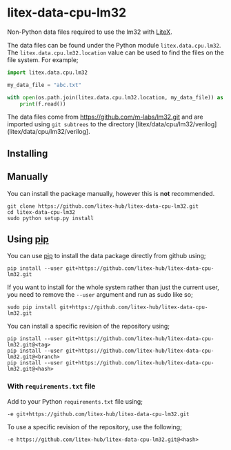 # litex-data-cpu-lm32

Non-Python data files required to use the lm32 with
[LiteX](https://github.com/enjoy-digital/litex.git).

The data files can be found under the Python module `litex.data.cpu.lm32`. The
`litex.data.cpu.lm32.location` value can be used to find the files on the file system.
For example;

```python
import litex.data.cpu.lm32

my_data_file = "abc.txt"

with open(os.path.join(litex.data.cpu.lm32.location, my_data_file)) as f:
    print(f.read())
```


The data files come from https://github.com/m-labs/lm32.git
and are imported using `git subtrees` to the directory
[litex/data/cpu/lm32/verilog](litex/data/cpu/lm32/verilog].



## Installing

## Manually

You can install the package manually, however this is **not** recommended.

```
git clone https://github.com/litex-hub/litex-data-cpu-lm32.git
cd litex-data-cpu-lm32
sudo python setup.py install
```

## Using [pip](https://pip.pypa.io/)

You can use [pip](https://pip.pypa.io/) to install the data package directly
from github using;

```
pip install --user git+https://github.com/litex-hub/litex-data-cpu-lm32.git
```

If you want to install for the whole system rather than just the current user,
you need to remove the `--user` argument and run as sudo like so;

```
sudo pip install git+https://github.com/litex-hub/litex-data-cpu-lm32.git
```

You can install a specific revision of the repository using;
```
pip install --user git+https://github.com/litex-hub/litex-data-cpu-lm32.git@<tag>
pip install --user git+https://github.com/litex-hub/litex-data-cpu-lm32.git@<branch>
pip install --user git+https://github.com/litex-hub/litex-data-cpu-lm32.git@<hash>
```

### With `requirements.txt` file

Add to your Python `requirements.txt` file using;
```
-e git+https://github.com/litex-hub/litex-data-cpu-lm32.git
```

To use a specific revision of the repository, use the following;
```
-e https://github.com/litex-hub/litex-data-cpu-lm32.git@<hash>
```
